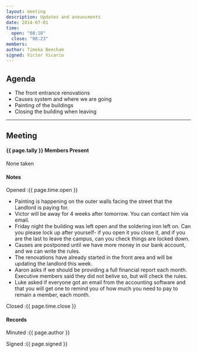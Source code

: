 ```yaml
---
layout: meeting
description: Updates and anouncments 
date: 2014-07-01
time:
  open: "08:18"
  close: "08:23"
members:
author: Timeka Beecham
signed: Victor Vicario
---
```


## Agenda

* The front entrance renovations
* Causes system and where we are going
* Painting of the buildings
* Closing the building when leaving

---

## Meeting

#### {{ page.tally }} Members Present

None taken

#### Notes

Opened
:{{ page.time.open }}

* Painting is happening on the outer walls facing the street that the Landlord is paying for.
* Victor will be away for 4 weeks after tomorrow. You can contact him via email.
* Friday night the building was left open and the soldering iron left on. Can you please lock up after yourself- if you open it you close it, and if you are the last to leave the campus, can you check things are locked down. 
* Causes are postponed until we have more money in our bank account, and we can write the rules.
* The renovations have already started in the front area and will be updating the landlord this week.
* Aaron asks if we should be providing a full financial report each month. Executive members said they did not belive so, but will check the rules.
* Luke asked if everyone got an email from the accounting software and that you will get one to remind you of how much you need to pay to remain a member, each month.

Closed
:{{ page.time.close }}

#### Records

Minuted
:{{ page.author }}

Signed
:{{ page.signed }}
